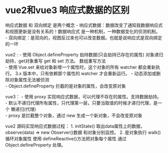 
# vue2和vue3 响应式数据的区别

  响应式数据 和 双向绑定 是两个概念
    - 响应式数据：数据改变了通知我数据响应式和视图更新是没有关系的！数据响应式
                 是一种机制，一种数据变化的侦测机制。
    - 双向绑定：是双向的，视图反过来也可以改变数据。也就是说响应式是双向绑定的一环

  vue2 :
    - 使用 Object.defineProperty 劫持数据(只会劫持已存在的属性)
      对象递归劫持，get对象重写 get 和 set 方法。
      数组重写方法  
    - 使用 Vue.set 来给对象新增一个属性时，这个对象的所有 watcher 都会重新执行。
      3.x 版本中，只有依赖那个属性的 watcher 才会重新运行。
    - 动态添加或删除对象属性无法被侦测  
    - Object.defineProperty 拦截的是对象的属性，会改变原对象     

  vue3：
    - 使用 proxy 实现响应式数据，可以代理不存在的属性。支持数据劫持。
    - 默认不递归代理所有属性，只代理第一层，只要当取值的时候才递归代理，是一个
      懒递归(代理)  
    - proxy 是拦截整个对象，通过 new 生成一个新对象，不会改变原对象  
  
  vue2 源码实现响应式数据过程：
    1. initState() 取出data属性上的数据，observe(data) => new Observer()数据
       和对象分别监控。
    2. 是对象执行 walk() 循环对象属性 使用 defineReactive()方法把对象每个属性
       通过 Object.defineProperty 处理。
  
   